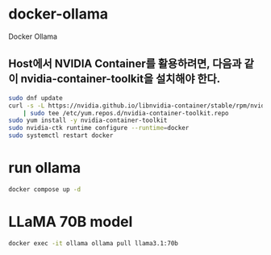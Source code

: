 # docker-ollama
Docker Ollama


## Host에서 NVIDIA Container를 활용하려면, 다음과 같이 nvidia-container-toolkit을 설치해야 한다.
```bash
sudo dnf update
curl -s -L https://nvidia.github.io/libnvidia-container/stable/rpm/nvidia-container-toolkit.repo \
    | sudo tee /etc/yum.repos.d/nvidia-container-toolkit.repo
sudo yum install -y nvidia-container-toolkit
sudo nvidia-ctk runtime configure --runtime=docker
sudo systemctl restart docker
```

# run ollama
```bash
docker compose up -d
```

# LLaMA 70B model
```bash
docker exec -it ollama ollama pull llama3.1:70b
```

